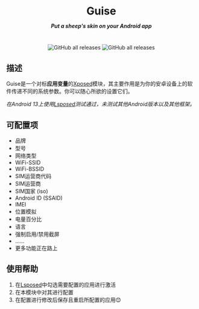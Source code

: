 <div align="center" style="display: flex; flex-flow: column; align-items: center;">
    <h1>Guise</h1>
    <h5 style="margin-top: -5px;">Put a sheep's skin on your Android app</h5>
    </br>
    <div>
        <img alt="GitHub all releases" src="https://img.shields.io/github/downloads/Xposed-Modules-Repo/com.houvven.guise/total?label=Downloads">
        <img alt="GitHub all releases" src="https://img.shields.io/badge/Android-11 or above-cornflowerblue.svg">
    </div>
</div>




## 描述

Guise是一个对标**应用变量**的[Xposed](https://baike.baidu.com/item/Xposed%E6%A1%86%E6%9E%B6/16859077)模块，其主要作用是为你的安卓设备上的软件传递不同的系统参数。你可以随心所欲的设置它们。

*在Android 13上使用[Lsposed](https://baike.baidu.com/item/LSPosed?fromModule=lemma_search-box)测试通过，未测试其他Android版本以及其他框架。*



## 可配置项

- 品牌
- 型号
- 网络类型
- WiFi-SSID
- WiFi-BSSID
- SIM运营商代码
- SIM运营商
- SIM国家 (iso)
- Android ID (SSAID)
- IMEI
- 位置模拟
- 电量百分比
- 语言
- 强制启用/禁用截屏
- ......
- 更多功能正在路上



## 使用帮助

1. 在[Lsposed](https://github.com/LSPosed/LSPosed)中勾选需要配置的应用进行激活
2. 在本模块中对其进行配置
3. 在配置进行修改后保存且重启所配置的应用😊
